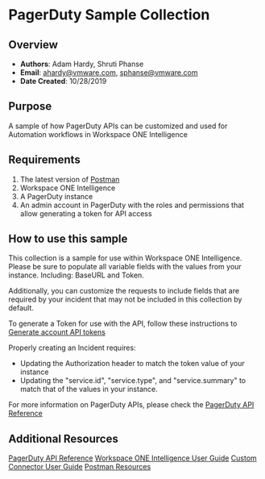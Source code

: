 # PagerDuty Sample Collection

## Overview
- **Authors**: Adam Hardy, Shruti Phanse
- **Email**: ahardy@vmware.com, sphanse@vmware.com
- **Date Created**: 10/28/2019


## Purpose

A sample of how PagerDuty APIs can be customized and used for Automation workflows in Workspace ONE Intelligence


## Requirements

1. The latest version of [Postman](https://www.getpostman.com) 
2. Workspace ONE Intelligence
3. A PagerDuty instance
4. An admin account in PagerDuty with the roles and permissions that allow generating a token for API access


## How to use this sample

This collection is a sample for use within Workspace ONE Intelligence.  Please be sure to populate all variable fields with the values from your instance. Including: BaseURL and Token.

Additionally, you can customize the requests to include fields that are required by your incident that may not be included in this collection by default.

To generate a Token for use with the API, follow these instructions to [Generate account API tokens](https://v2.developer.pagerduty.com/docs/authentication)

Properly creating an Incident requires:
* Updating the Authorization header to match the token value of your instance
* Updating the "service.id", "service.type", and "service.summary" to match that of the values in your instance.

For more information on PagerDuty APIs, please check the [PagerDuty API Reference](https://api-reference.pagerduty.com/#!/Incidents/post_incidents)

## Additional Resources
[PagerDuty API Reference](https://api-reference.pagerduty.com/#!/Incidents/post_incidents)
[Workspace ONE Intelligence User Guide](https://docs.vmware.com/en/VMware-Workspace-ONE/services/Intelligence/GUID-AWT-WS1INT-OVERVIEW.html)
[Custom Connector User Guide](https://docs.vmware.com/en/VMware-Workspace-ONE/services/Intelligence/GUID-54333CCC-0E6D-4871-8DEA-3AFAB8378EEC.html)
[Postman Resources](https://www.getpostman.com)
